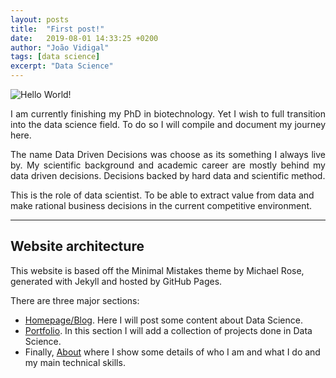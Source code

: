 ```yaml
---
layout: posts
title:  "First post!"
date:   2019-08-01 14:33:25 +0200
author: "João Vidigal"
tags: [data science]
excerpt: "Data Science"
---
```

![Hello World!](https://upload.wikimedia.org/wikipedia/commons/thumb/b/bd/Hello_world_c.svg/800px-Hello_world_c.svg.png)

<p style='text-align: justify;'> I am currently finishing my PhD in biotechnology. Yet I wish to full transition into the data science field. 
To do so I will compile and document my journey here.</p>

<p style='text-align: justify;'> The name Data Driven Decisions was choose as its something I always live by. My scientific background and academic career  are mostly behind my data driven decisions. Decisions backed by hard data and scientific method. </p>

This is the role of data scientist. To be able to extract value from data and make rational business decisions in the current competitive environment.

___

## Website architecture

This website is based off the Minimal Mistakes theme by Michael Rose, generated with Jekyll and hosted by GitHub Pages.

There are three major sections:

*  [Homepage/Blog](/). Here I  will  post some content about Data Science.
* [Portfolio](/portfolio/). In this section I will add a collection of projects done in Data Science.
* Finally, [About](/about/) where I show some details of who I am and what I do and  my main technical skills.



